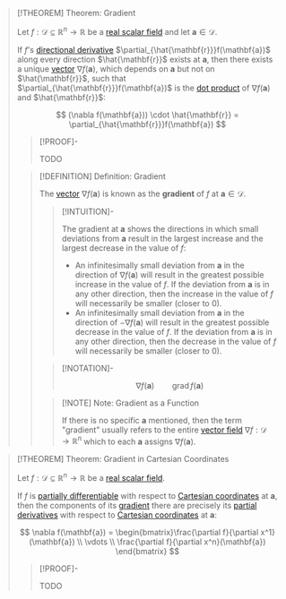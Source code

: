 
>[!THEOREM] Theorem: Gradient
>
>Let $f: \mathcal{D} \subseteq \mathbb{R}^n \to \mathbb{R}$ be a [real scalar field](../Real%20Scalar%20Field.md) and let $\mathbf{a} \in \mathcal{D}$.
>
>If $f$'s [directional derivative](Directional%20Derivatives%20of%20Real%20Scalar%20Fields.md) $\partial_{\hat{\mathbf{r}}}f(\mathbf{a})$ along every direction $\hat{\mathbf{r}}$ exists at $\mathbf{a}$, then there exists a unique [vector](../../../../../Algebra/Linear%20Algebra/Matrices/Row%20and%20Column%20Vectors/Real%20Vectors/Real%20Vector.md) $\nabla f(\mathbf{a})$, which depends on $\mathbf{a}$ but not on $\hat{\mathbf{r}}$, such that $\partial_{\hat{\mathbf{r}}}f(\mathbf{a})$ is the [dot product](../../../../../Algebra/Linear%20Algebra/Matrices/Row%20and%20Column%20Vectors/Real%20Vectors/Real%20Dot%20Product.md) of $\nabla f(\mathbf{a})$ and $\hat{\mathbf{r}}$:
>
>$$
>(\nabla f(\mathbf{a})) \cdot \hat{\mathbf{r}} = \partial_{\hat{\mathbf{r}}}f(\mathbf{a})
>$$
>
>>[!PROOF]-
>>
>>TODO
>>
>
>>[!DEFINITION] Definition: Gradient
>>
>>The [vector](../../../../../Algebra/Linear%20Algebra/Matrices/Row%20and%20Column%20Vectors/Real%20Vectors/Real%20Vector.md) $\nabla f(\mathbf{a})$ is known as the **gradient** of $f$ at $\mathbf{a} \in \mathcal{D}$.
>>
>>>[!INTUITION]-
>>>
>>>The gradient at $\mathbf{a}$ shows the directions in which small deviations from $\mathbf{a}$ result in the largest increase and the largest decrease in the value of $f$:
>>>- An infinitesimally small deviation from $\mathbf{a}$ in the direction of $\nabla f(\mathbf{a})$ will result in the greatest possible increase in the value of $f$. If the deviation from $\mathbf{a}$ is in any other direction, then the increase in the value of $f$ will necessarily be smaller (closer to 0).
>>>- An infinitesimally small deviation from $\mathbf{a}$ in the direction of $- \nabla f(\mathbf{a})$ will result in the greatest possible decrease in the value of $f$. If the deviation from $\mathbf{a}$ is in any other direction, then the decrease in the value of $f$ will necessarily be smaller (closer to 0).
>>>
>>
>>>[!NOTATION]-
>>>
>>>$$
>>>\nabla f(\mathbf{a}) \qquad \operatorname{grad} f(\mathbf{a})
>>>$$
>>>
>>
>>>[!NOTE] Note: Gradient as a Function
>>>
>>>If there is no specific $\mathbf{a}$ mentioned, then the term "gradient" usually refers to the entire [vector field](../../Vector%20Fields/Real%20Vector%20Field.md) $\nabla f: \mathcal{D} \to \mathbb{R}^n$ which to each $\mathbf{a}$ assigns $\nabla f(\mathbf{a})$.
>>>
>>
>

>[!THEOREM] Theorem: Gradient in Cartesian Coordinates
>
>Let $f: \mathcal{D} \subseteq \mathbb{R}^n \to \mathbb{R}$ be a [real scalar field](../Real%20Scalar%20Field.md).
>
>If $f$ is [partially differentiable](Partial%20Differentiability%20of%20Real%20Scalar%20Fields.md) with respect to [Cartesian coordinates](../../../../../Geometry/Euclidean%20Geometry/Euclidean%20Space/Coordinate%20Systems/Cartesian%20Coordinate%20System.md) at $\mathbf{a}$, then the components of its [gradient](Gradient.md) there are precisely its [partial derivatives](Partial%20Derivatives%20of%20Real%20Scalar%20Fields.md) with respect to [Cartesian coordinates](../../../../../Geometry/Euclidean%20Geometry/Euclidean%20Space/Coordinate%20Systems/Cartesian%20Coordinate%20System.md) at $\mathbf{a}$:
>
>$$
>\nabla f(\mathbf{a}) = \begin{bmatrix}\frac{\partial f}{\partial x^1} (\mathbf{a}) \\ \vdots \\ \frac{\partial f}{\partial x^n}(\mathbf{a}) \end{bmatrix}
>$$
>
>>[!PROOF]-
>>
>>TODO
>>
>